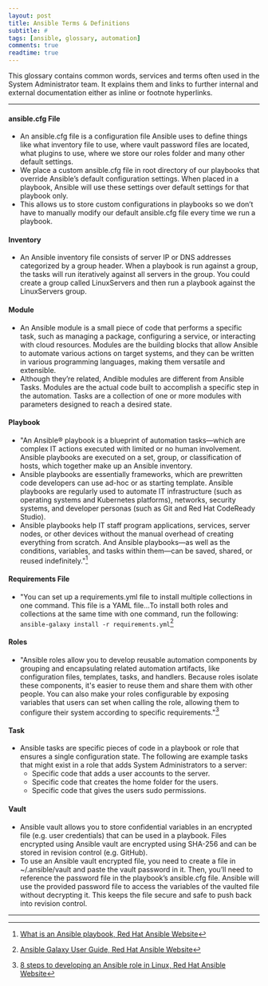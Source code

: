 ```yaml
---
layout: post
title: Ansible Terms & Definitions
subtitle: #
tags: [ansible, glossary, automation]
comments: true
readtime: true
---
```

This glossary contains common words, services and terms often used in the System Administrator team. It explains them and links to further internal and external documentation either as inline or footnote hyperlinks.

---
#### **ansible.cfg File**
- An ansible.cfg file is a configuration file Ansible uses to define things like what inventory file to use, where vault password files are located, what plugins to use, where we store our roles folder and many other default settings.
- We place a custom ansible.cfg file in root directory of our playbooks that override Ansible’s default configuration settings. When placed in a playbook, Ansible will use these settings over default settings for that playbook only.
- This allows us to store custom configurations in playbooks so we don’t have to manually modify our default ansible.cfg file every time we run a playbook.

#### **Inventory**
- An Ansible inventory file consists of server IP or DNS addresses categorized by a group header. When a playbook is run against a group, the tasks will run iteratively against all servers in the group. You could create a group called LinuxServers and then run a playbook against the LinuxServers group.

#### **Module**
- An Ansible module is a small piece of code that performs a specific task, such as managing a package, configuring a service, or interacting with cloud resources. Modules are the building blocks that allow Ansible to automate various actions on target systems, and they can be written in various programming languages, making them versatile and extensible.
- Although they’re related, Andible modules are different from Ansible Tasks. Modules are the actual code built to accomplish a specific step in the automation. Tasks are a collection of one or more modules with parameters designed to reach a desired state.

#### **Playbook**
- "An Ansible® playbook is a blueprint of automation tasks—which are complex IT actions executed with limited or no human involvement. Ansible playbooks are executed on a set, group, or classification of hosts, which together make up an Ansible inventory.
- Ansible playbooks are essentially frameworks, which are prewritten code developers can use ad-hoc or as starting template. Ansible playbooks are regularly used to automate IT infrastructure (such as operating systems and Kubernetes platforms), networks, security systems, and developer personas (such as Git and Red Hat CodeReady Studio).
- Ansible playbooks help IT staff program applications, services, server nodes, or other devices without the manual overhead of creating everything from scratch. And Ansible playbooks—as well as the conditions, variables, and tasks within them—can be saved, shared, or reused indefinitely."[^1]

#### **Requirements File**
- "You can set up a requirements.yml file to install multiple collections in one command. This file is a YAML file...To install both roles and collections at the same time with one command, run the following: ```ansible-galaxy install -r requirements.yml```[^2]

#### **Roles**
- "Ansible roles allow you to develop reusable automation components by grouping and encapsulating related automation artifacts, like configuration files, templates, tasks, and handlers. Because roles isolate these components, it's easier to reuse them and share them with other people. You can also make your roles configurable by exposing variables that users can set when calling the role, allowing them to configure their system according to specific requirements."[^3]

#### **Task**
- Ansible tasks are specific pieces of code in a playbook or role that ensures a single configuration state. The following are example tasks that might exist in a role that adds System Administrators to a server:
    - Specific code that adds a user accounts to the server.
    - Specific code that creates the home folder for the users.
    - Specific code that gives the users sudo permissions.

#### **Vault** 
- Ansible vault allows you to store confidential variables in an encrypted file (e.g. user credentials) that can be used in a playbook. Files encrypted using Ansible vault are encrypted using SHA-256 and can be stored in revision control (e.g. GitHub).
- To use an Ansible vault encrypted file, you need to create a file in ~/.ansible/vault and paste the vault password in it. Then, you’ll need to reference the password file in the playbook’s ansible.cfg file. Ansible will use the provided password file to access the variables of the vaulted file without decrypting it. This keeps the file secure and safe to push back into revision control.

---
[^1]: [What is an Ansible playbook, Red Hat Ansible Website](https://www.redhat.com/en/topics/automation/what-is-an-ansible-playbook#:~:text=An%20Ansible%C2%AE%20playbook%20is,make%20up%20an%20Ansible%20inventory.)
[^2]: [Ansible Galaxy User Guide, Red Hat Ansible Website](https://docs.ansible.com/ansible/latest/galaxy/user_guide.html)
[^3]: [8 steps to developing an Ansible role in Linux, Red Hat Ansible Website](https://www.redhat.com/sysadmin/developing-ansible-role#:~:text=Ansible%20roles%20allow%20you%20to,share%20them%20with%20other%20people.)
